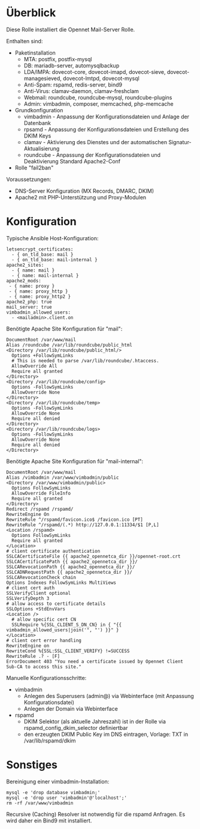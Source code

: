 # Überblick
Diese Rolle installiert die Opennet Mail-Server Rolle.

Enthalten sind:
* Paketinstallation
  * MTA: postfix, postfix-mysql
  * DB: mariadb-server, automysqlbackup
  * LDA/IMPA: dovecot-core, dovecot-imapd, dovecot-sieve, dovecot-managesieved, dovecot-lmtpd, dovecot-mysql
  * Anti-Spam: rspamd, redis-server, bind9
  * Anti-Virus: clamav-daemon, clamav-freshclam
  * Webmail: roundcube, roundcube-mysql, roundcube-plugins
  * Admin: vimbadmin, composer, memcached, php-memcache
* Grundkonfiguration
  * vimbadmin - Anpassung der Konfigurationsdateien und Anlage der Datenbank
  * rpsamd - Anpassung der Konfigurationsdateien und Erstellung des DKIM Keys
  * clamav - Aktivierung des Dienstes und der automatischen Signatur-Aktualisierung
  * roundcube - Anpassung der Konfigurationsdateien und Deaktivierung Standard Apache2-Conf
* Rolle "fail2ban"

Voraussetzungen:
* DNS-Server Konfiguration (MX Records, DMARC, DKIM)
* Apache2 mit PHP-Unterstützung und Proxy-Modulen

# Konfiguration 

Typische Ansible Host-Konfiguration:
```
letsencrypt_certificates:
  - { on_tld_base: mail }
  - { on_tld_base: mail-internal }
apache2_sites:
  - { name: mail }
  - { name: mail-internal }
apache2_mods:
 - { name: proxy }
 - { name: proxy_http }
 - { name: proxy_http2 }
apache2_php: true
mail_server: true
vimbadmin_allowed_users:
  - <mailadmin>.client.on
```

Benötigte Apache Site Konfiguration für "mail":
```
DocumentRoot /var/www/mail
Alias /roundcube /var/lib/roundcube/public_html
<Directory /var/lib/roundcube/public_html/>
  Options +FollowSymLinks
  # This is needed to parse /var/lib/roundcube/.htaccess. 
  AllowOverride All
  Require all granted
</Directory>
<Directory /var/lib/roundcube/config>
  Options -FollowSymLinks
  AllowOverride None
</Directory>
<Directory /var/lib/roundcube/temp>
  Options -FollowSymLinks
  AllowOverride None
  Require all denied
</Directory>
<Directory /var/lib/roundcube/logs>
  Options -FollowSymLinks
  AllowOverride None
  Require all denied
</Directory>
```

Benötigte Apache Site Konfiguration für "mail-internal":
```
DocumentRoot /var/www/mail
Alias /vimbadmin /var/www/vimbadmin/public
<Directory /var/www/vimbadmin/public>
  Options FollowSymLinks
  AllowOverride FileInfo
  Require all granted    
</Directory>
Redirect /rspamd /rspamd/
RewriteEngine On
RewriteRule ^/rspamd/favicon.ico$ /favicon.ico [PT]
RewriteRule ^/rspamd/(.*) http://127.0.0.1:11334/$1 [P,L]
<Location /rspamd>
  Options FollowSymLinks
  Require all granted
</Location>
# client certificate authentication
SSLCACertificateFile {{ apache2_opennetca_dir }}/opennet-root.crt
SSLCACertificatePath {{ apache2_opennetca_dir }}/
SSLCARevocationPath {{ apache2_opennetca_dir }}/
SSLCADNRequestPath {{ apache2_opennetca_dir }}/
SSLCARevocationCheck chain
Options Indexes FollowSymLinks MultiViews
# client cert auth
SSLVerifyClient optional
SSLVerifyDepth 3
# allow access to certificate details
SSLOptions +StdEnvVars
<Location />
  # allow specific cert CN
  SSLRequire %{SSL_CLIENT_S_DN_CN} in { "{{ vimbadmin_allowed_users|join('", "') }}" }
</Location>
# client cert error handling
RewriteEngine on
RewriteCond %{SSL:SSL_CLIENT_VERIFY} !=SUCCESS
RewriteRule .? - [F]
ErrorDocument 403 "You need a certificate issued by Opennet Client Sub-CA to access this site."
```

Manuelle Konfigurationsschritte:
* vimbadmin
  * Anlegen des Superusers (admin@) via Webinterface (mit Anpassung Konfigurationsdatei)
  * Anlegen der Domain via Webinterface
* rspamd
  * DKIM Selektor (als aktuelle Jahreszahl) ist in der Rolle via rspamd_config_dkim_selector definiertbar
  * den erzeugten DKIM Public Key im DNS eintragen, Vorlage: TXT in /var/lib/rspamd/dkim

# Sonstiges

Bereinigung einer vimbadmin-Installation:
```
mysql -e 'drop database vimbadmin;'
mysql -e 'drop user 'vimbadmin'@'localhost';'
rm -rf /var/www/vimbadmin
```

Recursive (Caching) Resolver ist notwendig für die rspamd Anfragen. Es wird daher ein Bind9 mit installiert.
